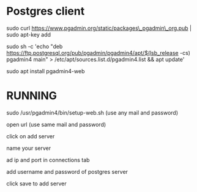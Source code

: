 # Postgres client

sudo curl https://www.pgadmin.org/static/packages\_pgadmin\_org.pub | sudo apt-key add

sudo sh -c 'echo "deb https://ftp.postgresql.org/pub/pgadmin/pgadmin4/apt/$(lsb_release -cs) pgadmin4 main" > /etc/apt/sources.list.d/pgadmin4.list && apt update'

sudo apt install pgadmin4-web

# RUNNING

sudo /usr/pgadmin4/bin/setup-web.sh
(use any mail and password)
 
open url
(use same mail and password)
 
click on add server 
 
name your server

ad ip and port in connections tab

add username and password of postgres server

click save to add server

